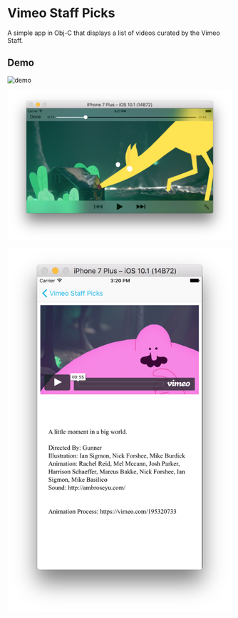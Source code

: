 # Vimeo Staff Picks
A simple app in Obj-C that displays a list of videos curated by the Vimeo Staff. 

## Demo 

![demo](https://github.com/ayunav/VimeoStaffPicks/blob/master/VimeoStaffPicksAppDemo.gif)

![](https://github.com/ayunav/VimeoStaffPicks/blob/master/PlaybackVCLandscape.png)

![](https://github.com/ayunav/VimeoStaffPicks/blob/master/DetailVC.png)
